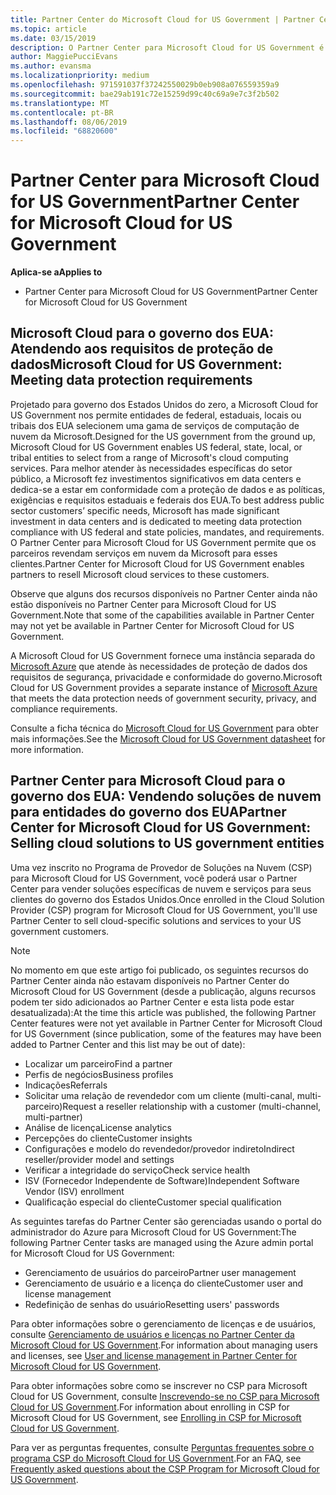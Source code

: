 ```yaml
---
title: Partner Center do Microsoft Cloud for US Government | Partner Center do Microsoft Cloud for US Government
ms.topic: article
ms.date: 03/15/2019
description: O Partner Center para Microsoft Cloud for US Government é o portal de empresas para parceiros da Microsoft que deseja oferecer soluções de nuvem da Microsoft para clientes que trabalham com agências governamentais dentro dos Estados Unidos.
author: MaggiePucciEvans
ms.author: evansma
ms.localizationpriority: medium
ms.openlocfilehash: 971591037f37242550029b0eb908a076559359a9
ms.sourcegitcommit: bae29ab191c72e15259d99c40c69a9e7c3f2b502
ms.translationtype: MT
ms.contentlocale: pt-BR
ms.lasthandoff: 08/06/2019
ms.locfileid: "68820600"
---
```

# <a name="partner-center-for-microsoft-cloud-for-us-government"></a><span data-ttu-id="d1348-103">Partner Center para Microsoft Cloud for US Government</span><span class="sxs-lookup"><span data-stu-id="d1348-103">Partner Center for Microsoft Cloud for US Government</span></span>

<span data-ttu-id="d1348-104">**Aplica-se a**</span><span class="sxs-lookup"><span data-stu-id="d1348-104">**Applies to**</span></span>

-  <span data-ttu-id="d1348-105">Partner Center para Microsoft Cloud for US Government</span><span class="sxs-lookup"><span data-stu-id="d1348-105">Partner Center for Microsoft Cloud for US Government</span></span>

## <a name="microsoft-cloud-for-us-government-meeting-data-protection-requirements"></a><span data-ttu-id="d1348-106">Microsoft Cloud para o governo dos EUA: Atendendo aos requisitos de proteção de dados</span><span class="sxs-lookup"><span data-stu-id="d1348-106">Microsoft Cloud for US Government: Meeting data protection requirements</span></span> 

<span data-ttu-id="d1348-107">Projetado para governo dos Estados Unidos do zero, a Microsoft Cloud for US Government nos permite entidades de federal, estaduais, locais ou tribais dos EUA selecionem uma gama de serviços de computação de nuvem da Microsoft.</span><span class="sxs-lookup"><span data-stu-id="d1348-107">Designed for the US government from the ground up, Microsoft Cloud for US Government enables US federal, state, local, or tribal entities to select from a range of Microsoft's cloud computing services.</span></span> <span data-ttu-id="d1348-108">Para melhor atender às necessidades específicas do setor público, a Microsoft fez investimentos significativos em data centers e dedica-se a estar em conformidade com a proteção de dados e as políticas, exigências e requisitos estaduais e federais dos EUA.</span><span class="sxs-lookup"><span data-stu-id="d1348-108">To best address public sector customers’ specific needs, Microsoft has made significant investment in data centers and is dedicated to meeting data protection compliance with US federal and state policies, mandates, and requirements.</span></span> <span data-ttu-id="d1348-109">O Partner Center para Microsoft Cloud for US Government permite que os parceiros revendam serviços em nuvem da Microsoft para esses clientes.</span><span class="sxs-lookup"><span data-stu-id="d1348-109">Partner Center for Microsoft Cloud for US Government enables partners to resell Microsoft cloud services to these customers.</span></span>

<span data-ttu-id="d1348-110">Observe que alguns dos recursos disponíveis no Partner Center ainda não estão disponíveis no Partner Center para Microsoft Cloud for US Government.</span><span class="sxs-lookup"><span data-stu-id="d1348-110">Note that some of the capabilities available in Partner Center may not yet be available in Partner Center for Microsoft Cloud for US Government.</span></span>

<span data-ttu-id="d1348-111">A Microsoft Cloud for US Government fornece uma instância separada do [Microsoft Azure](https://azure.microsoft.com/overview/clouds/government/) que atende às necessidades de proteção de dados dos requisitos de segurança, privacidade e conformidade do governo.</span><span class="sxs-lookup"><span data-stu-id="d1348-111">Microsoft Cloud for US Government provides a separate instance of [Microsoft Azure](https://azure.microsoft.com/overview/clouds/government/) that meets the data protection needs of government security, privacy, and compliance requirements.</span></span> 

<span data-ttu-id="d1348-112">Consulte a ficha técnica do [Microsoft Cloud for US Government](https://download.microsoft.com/download/C/9/C/C9CA3002-DFC4-4ADA-841F-DF42AEC042FB/Microsoft_Azure_Government_Datasheet_EN_US.PDF) para obter mais informações.</span><span class="sxs-lookup"><span data-stu-id="d1348-112">See the [Microsoft Cloud for US Government datasheet](https://download.microsoft.com/download/C/9/C/C9CA3002-DFC4-4ADA-841F-DF42AEC042FB/Microsoft_Azure_Government_Datasheet_EN_US.PDF) for more information.</span></span>

## <a name="partner-center-for-microsoft-cloud-for-us-government-selling-cloud-solutions-to-us-government-entities"></a><span data-ttu-id="d1348-113">Partner Center para Microsoft Cloud para o governo dos EUA: Vendendo soluções de nuvem para entidades do governo dos EUA</span><span class="sxs-lookup"><span data-stu-id="d1348-113">Partner Center for Microsoft Cloud for US Government: Selling cloud solutions to US government entities</span></span>

<span data-ttu-id="d1348-114">Uma vez inscrito no Programa de Provedor de Soluções na Nuvem (CSP) para Microsoft Cloud for US Government, você poderá usar o Partner Center para vender soluções específicas de nuvem e serviços para seus clientes do governo dos Estados Unidos.</span><span class="sxs-lookup"><span data-stu-id="d1348-114">Once enrolled in the Cloud Solution Provider (CSP) program for Microsoft Cloud for US Government, you'll use Partner Center to sell cloud-specific solutions and services to your US government customers.</span></span> 

> [!NOTE]  
> <span data-ttu-id="d1348-115">No momento em que este artigo foi publicado, os seguintes recursos do Partner Center ainda não estavam disponíveis no Partner Center do Microsoft Cloud for US Government (desde a publicação, alguns recursos podem ter sido adicionados ao Partner Center e esta lista pode estar desatualizada):</span><span class="sxs-lookup"><span data-stu-id="d1348-115">At the time this article was published, the following Partner Center features were not yet available in Partner Center for Microsoft Cloud for US Government (since publication, some of the features may have been added to Partner Center and this list may be out of date):</span></span>

- <span data-ttu-id="d1348-116">Localizar um parceiro</span><span class="sxs-lookup"><span data-stu-id="d1348-116">Find a partner</span></span>
- <span data-ttu-id="d1348-117">Perfis de negócios</span><span class="sxs-lookup"><span data-stu-id="d1348-117">Business profiles</span></span>
- <span data-ttu-id="d1348-118">Indicações</span><span class="sxs-lookup"><span data-stu-id="d1348-118">Referrals</span></span>
- <span data-ttu-id="d1348-119">Solicitar uma relação de revendedor com um cliente (multi-canal, multi-parceiro)</span><span class="sxs-lookup"><span data-stu-id="d1348-119">Request a reseller relationship with a customer (multi-channel, multi-partner)</span></span>
- <span data-ttu-id="d1348-120">Análise de licença</span><span class="sxs-lookup"><span data-stu-id="d1348-120">License analytics</span></span>
- <span data-ttu-id="d1348-121">Percepções do cliente</span><span class="sxs-lookup"><span data-stu-id="d1348-121">Customer insights</span></span>
- <span data-ttu-id="d1348-122">Configurações e modelo do revendedor/provedor indireto</span><span class="sxs-lookup"><span data-stu-id="d1348-122">Indirect reseller/provider model and settings</span></span>
- <span data-ttu-id="d1348-123">Verificar a integridade do serviço</span><span class="sxs-lookup"><span data-stu-id="d1348-123">Check service health</span></span>
- <span data-ttu-id="d1348-124">ISV (Fornecedor Independente de Software)</span><span class="sxs-lookup"><span data-stu-id="d1348-124">Independent Software Vendor (ISV) enrollment</span></span>
- <span data-ttu-id="d1348-125">Qualificação especial do cliente</span><span class="sxs-lookup"><span data-stu-id="d1348-125">Customer special qualification</span></span>

<span data-ttu-id="d1348-126">As seguintes tarefas do Partner Center são gerenciadas usando o portal do administrador do Azure para Microsoft Cloud for US Government:</span><span class="sxs-lookup"><span data-stu-id="d1348-126">The following Partner Center tasks are managed using the Azure admin portal for Microsoft Cloud for US Government:</span></span> 

-   <span data-ttu-id="d1348-127">Gerenciamento de usuários do parceiro</span><span class="sxs-lookup"><span data-stu-id="d1348-127">Partner user management</span></span>
-   <span data-ttu-id="d1348-128">Gerenciamento de usuário e a licença do cliente</span><span class="sxs-lookup"><span data-stu-id="d1348-128">Customer user and license management</span></span>
-   <span data-ttu-id="d1348-129">Redefinição de senhas do usuário</span><span class="sxs-lookup"><span data-stu-id="d1348-129">Resetting users' passwords</span></span>

<span data-ttu-id="d1348-130">Para obter informações sobre o gerenciamento de licenças e de usuários, consulte [Gerenciamento de usuários e licenças no Partner Center da Microsoft Cloud for US Government](user-management-in-partner-center-for-microsoft-us-govt-cloud.md).</span><span class="sxs-lookup"><span data-stu-id="d1348-130">For information about managing users and licenses, see [User and license management in Partner Center for Microsoft Cloud for US Government](user-management-in-partner-center-for-microsoft-us-govt-cloud.md).</span></span>

<span data-ttu-id="d1348-131">Para obter informações sobre como se inscrever no CSP para Microsoft Cloud for US Government, consulte [Inscrevendo-se no CSP para Microsoft Cloud for US Government](enroll-in-csp-for-microsoft-us-govt-cloud.md).</span><span class="sxs-lookup"><span data-stu-id="d1348-131">For information about enrolling in CSP for Microsoft Cloud for US Government, see [Enrolling in CSP for Microsoft Cloud for US Government](enroll-in-csp-for-microsoft-us-govt-cloud.md).</span></span>

<span data-ttu-id="d1348-132">Para ver as perguntas frequentes, consulte [Perguntas frequentes sobre o programa CSP do Microsoft Cloud for US Government](faq-for-us-govt-cloud.md).</span><span class="sxs-lookup"><span data-stu-id="d1348-132">For an FAQ, see [Frequently asked questions about the CSP Program for Microsoft Cloud for US Government](faq-for-us-govt-cloud.md).</span></span>